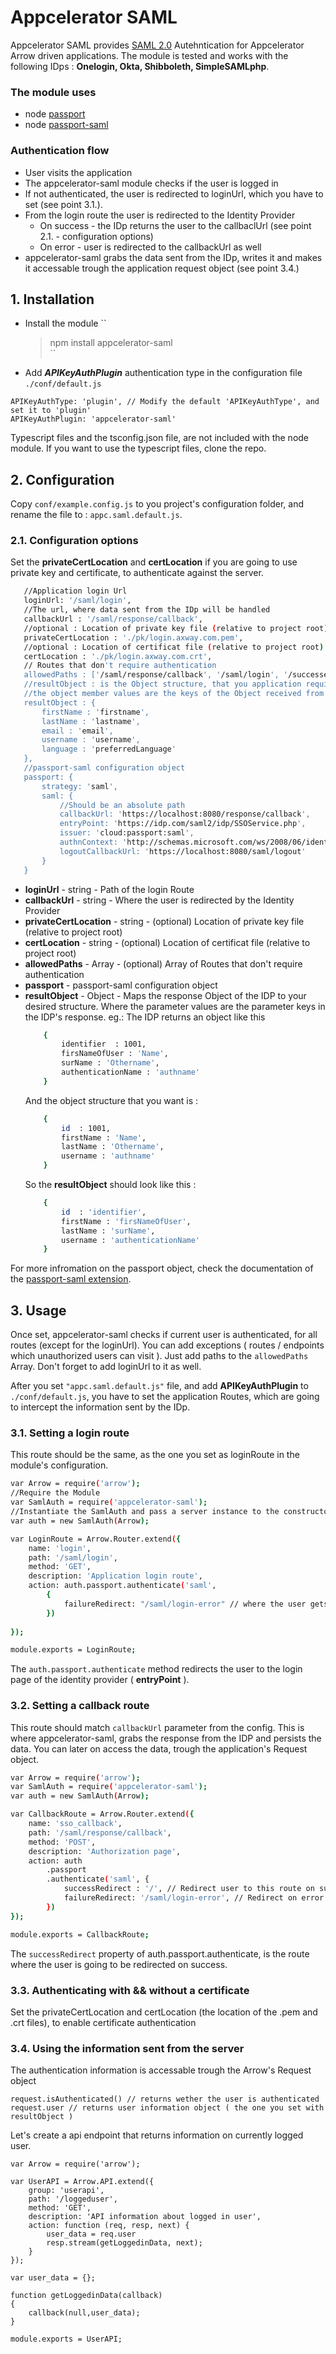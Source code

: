# Appcelerator SAML
Appcelerator SAML provides [SAML 2.0](http://en.wikipedia.org/wiki/SAML_2.0) Autehntication for Appcelerator Arrow driven applications. 
The module is tested and works with the following IDps : **Onelogin, Okta, Shibboleth, SimpleSAMLphp**. 

### The module uses
* node [passport](http://passportjs.org/)
* node [passport-saml](https://github.com/bergie/passport-saml)

### Authentication flow

*   User visits the application
*   The appcelerator-saml module checks if the user is logged in
*   If not authenticated, the user is redirected to loginUrl, which you have to set (see point 3.1.).
*   From the login route the user is redirected to the Identity Provider
    *   On success - the IDp returns the user to the callbaclUrl (see point 2.1. - configuration options)
    *   On error - user is redirected to the callbackUrl as well
*   appcelerator-saml grabs the data sent from the IDp, writes it and makes it accessable trough the application request object (see point 3.4.)
    

## 1.   Installation
* Install the module
    ``
    > npm install appcelerator-saml       
    ``
*   Add ***APIKeyAuthPlugin*** authentication type in the configuration file `./conf/default.js`
```
APIKeyAuthType: 'plugin', // Modify the default 'APIKeyAuthType', and set it to 'plugin'
APIKeyAuthPlugin: 'appcelerator-saml' 
```

Typescript files and the tsconfig.json file, are not included with the node module.
If you want to use the typescript files, clone the repo.

## 2.  Configuration
 Copy ``conf/example.config.js`` to you project's configuration folder, and rename the file to : 
 ``appc.saml.default.js``.
### 2.1.   Configuration options
 Set  the **privateCertLocation** and **certLocation** if you are going to use private key and certificate, to authenticate against the server.
 
 ```sh
    //Application login Url
    loginUrl: '/saml/login',
    //The url, where data sent from the IDp will be handled
    callbackUrl : '/saml/response/callback',
    //optional : Location of private key file (relative to project root)
    privateCertLocation : './pk/login.axway.com.pem',
    //optional : Location of certificat file (relative to project root)
    certLocation : './pk/login.axway.com.crt',
    // Routes that don't require authentication
    allowedPaths : ['/saml/response/callback', '/saml/login', '/successed'],
    //resultObject : is the Object structure, that you application requires
    //the object member values are the keys of the Object received from the IDp 
    resultObject : {
        firstName : 'firstname',
        lastName : 'lastname',
        email : 'email',
        username : 'username',
        language : 'preferredLanguage'
    },
    //passport-saml configuration object
    passport: {
        strategy: 'saml',
        saml: {
            //Should be an absolute path
            callbackUrl: 'https://localhost:8080/response/callback',
            entryPoint: 'https://idp.com/saml2/idp/SSOService.php',
            issuer: 'cloud:passport:saml',
            authnContext: 'http://schemas.microsoft.com/ws/2008/06/identity/authenticationmethod/windows',
            logoutCallbackUrl: 'https://localhost:8080/saml/logout'
        }
    }
 ```
*   **loginUrl** - string - Path of the login Route
*   **callbackUrl** - string - Where the user is redirected by the Identity Provider
*   **privateCertLocation** - string - (optional) Location of private key file (relative to project root)  
*   **certLocation** - string - (optional) Location of certificat file (relative to project root)
*   **allowedPaths** - Array - (optional) Array of Routes that don't require authentication
*   **passport** - passport-saml configuration object
*   **resultObject** - Object - Maps the response Object of the IDP to your desired structure. Where the parameter values are the parameter keys in the IDP's response. eg.: The IDP returns an object like this 
    ```sh
        {
            identifier  : 1001,
            firsNameOfUser : 'Name',
            surName : 'Othername',
            authenticationName : 'authname'
        }
    ```
    And the object structure that you want is :
    ```sh
        {
            id  : 1001,
            firstName : 'Name',
            lastName : 'Othername',
            username : 'authname'
        }
    ```
    So the **resultObject** should look like this :
    ```sh
        {
            id  : 'identifier',
            firstName : 'firsNameOfUser',
            lastName : 'surName',
            username : 'authenticationName'
        }
    ```
    

 For more infromation on the passport object, check the documentation of the [passport-saml extension](https://github.com/bergie/passport-saml).

## 3.  Usage
 
 Once set, appcelerator-saml checks if current user is authenticated, for all routes (except for the loginUrl). You can add exceptions ( routes / endpoints which unauthorized users can visit ). Just add paths to the `allowedPaths` Array. Don't forget to add loginUrl to it as well.
 
After you set `"appc.saml.default.js"` file, and add **APIKeyAuthPlugin** to `./conf/default.js`, you have to set the application Routes, which are going to intercept the information sent by the IDp.

### 3.1.    Setting a login route
This route should be the same, as the one you set as loginRoute in the module's configuration.

```sh
var Arrow = require('arrow');
//Require the Module
var SamlAuth = require('appcelerator-saml');
//Instantiate the SamlAuth and pass a server instance to the constructor
var auth = new SamlAuth(Arrow);

var LoginRoute = Arrow.Router.extend({
    name: 'login',
    path: '/saml/login',
    method: 'GET',
    description: 'Application login route',
    action: auth.passport.authenticate('saml',
        {
            failureRedirect: "/saml/login-error" // where the user gets redirected on errror
        })
        
});

module.exports = LoginRoute;
```
The `auth.passport.authenticate` method redirects the user to the login page of the identity provider ( **entryPoint** ).

### 3.2.    Setting a callback route
This route should match `callbackUrl` parameter from the config. This is where appcelerator-saml, grabs the response from the IDP and persists the data. You can later on access the data, trough the application's Request object.

```sh
var Arrow = require('arrow');
var SamlAuth = require('appcelerator-saml');
var auth = new SamlAuth(Arrow);

var CallbackRoute = Arrow.Router.extend({
    name: 'sso_callback',
    path: '/saml/response/callback',
    method: 'POST',
    description: 'Authorization page',
    action: auth
        .passport
        .authenticate('saml', {
            successRedirect : '/', // Redirect user to this route on success
            failureRedirect: '/saml/login-error', // Redirect on error
        })
}); 

module.exports = CallbackRoute;
```
The `successRedirect` property of auth.passport.authenticate, is the route where the user is going to be redirected on success.

### 3.3.    Authenticating with && without a certificate
Set the privateCertLocation and certLocation (the location of the .pem and .crt files), to enable certificate authentication

### 3.4.    Using the information sent from the server
The authentication information is accessable trough the Arrow's Request object

    request.isAuthenticated() // returns wether the user is authenticated
    request.user // returns user information object ( the one you set with resultObject )

Let's create a api endpoint that returns information on currently logged user.

    var Arrow = require('arrow');
    
    var UserAPI = Arrow.API.extend({
    	group: 'userapi',
    	path: '/loggeduser',
    	method: 'GET',
    	description: 'API information about logged in user',
    	action: function (req, resp, next) {
            user_data = req.user
    		resp.stream(getLoggedinData, next);
    	}
    });
    
    var user_data = {};
    
    function getLoggedinData(callback)
    {
    	callback(null,user_data);
    }
    
    module.exports = UserAPI;



